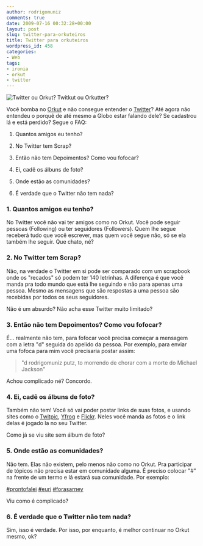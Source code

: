 ```yaml
---
author: rodrigomuniz
comments: true
date: 2009-07-16 00:32:28+00:00
layout: post
slug: twitter-para-orkuteiros
title: Twitter para orkuteiros
wordpress_id: 458
categories:
- Web
tags:
- ironia
- orkut
- twitter
---
```


![Twitter ou Orkut? Twitkut ou Orkutter?](http://rodrigomuniz.com/wp-content/img/2009/07/twitter-orkut.png)

Você bomba no [Orkut](http://orkut.com) e não consegue entender o [Twitter](http://twitter.com)? Até agora não entendeu o porquê de até mesmo a Globo estar falando dele? Se cadastrou lá e está perdido? Segue o FAQ:



	
  1. Quantos amigos eu tenho?

	
  2. No Twitter tem Scrap?

	
  3. Então não tem Depoimentos? Como vou fofocar?

	
  4. Ei, cadê os álbuns de foto?

	
  5. Onde estão as comunidades?

	
  6. É verdade que o Twitter não tem nada?




### 1. Quantos amigos eu tenho?


No Twitter você não vai ter amigos como no Orkut. Você pode seguir pessoas (Following) ou ter seguidores (Followers). Quem lhe segue receberá tudo que você escrever, mas quem você segue não, só se ela também lhe seguir. Que chato, né?


### 2. No Twitter tem Scrap?


Não, na verdade o Twitter em si pode ser comparado com um scrapbook onde os "recados" só podem ter 140 letrinhas. A diferença é que você manda pra todo mundo que está lhe seguindo e não para apenas uma pessoa. Mesmo as mensagens que são respostas a uma pessoa são recebidas por todos os seus seguidores.

Não é um absurdo? Não acha esse Twitter muito limitado?


### 3. Então não tem Depoimentos? Como vou fofocar?


É... realmente não tem, para fofocar você precisa começar a mensagem com a letra "d" seguida do apelido da pessoa. Por exemplo, para enviar uma fofoca para mim você precisaria postar assim:


> "d rodrigomuniz putz, to morrendo de chorar com a morte do Michael Jackson"


Achou complicado né? Concordo.


### 4. Ei, cadê os álbuns de foto?


Também não tem! Você só vai poder postar links de suas fotos, e usando sites como o [Twitpic](http://twitpic.com), [Yfrog](http://yfrog.com) e [Flickr](http://flickr.com). Neles você manda as fotos e o link delas é jogado la no seu Twitter.

Como já se viu site sem álbum de foto?


### 5. Onde estão as comunidades?


Não tem. Elas não existem, pelo menos não como no Orkut. Pra participar de tópicos não precisa estar em comunidade alguma. É preciso colocar "#" na frente de um termo e lá estará sua comunidade. Por exemplo:

[#prontofalei](http://search.twitter.com/search?q=%23prontofalei) [#euri](http://search.twitter.com/search?q=%23euri) [#forasarney](http://search.twitter.com/search?q=%23forasarney)

Viu como é complicado?


### 6. É verdade que o Twitter não tem nada?


Sim, isso é verdade. Por isso, por enquanto, é melhor continuar no Orkut mesmo, ok?
